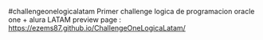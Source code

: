 #challengeonelogicalatam
Primer challenge logica de programacion oracle one + alura LATAM
preview page :
https://ezems87.github.io/ChallengeOneLogicaLatam/
